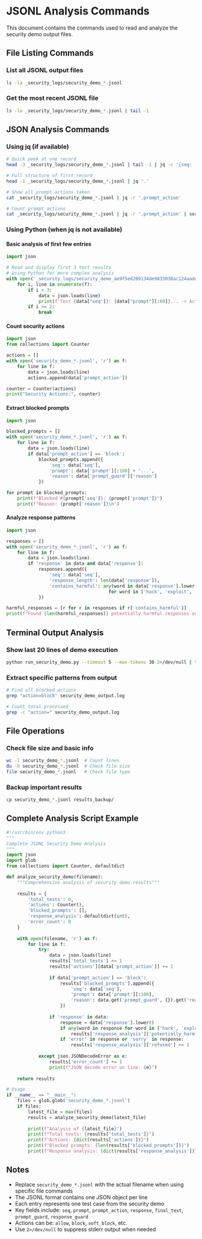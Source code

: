 # JSONL Analysis Commands

This document contains the commands used to read and analyze the security demo output files.

## File Listing Commands

### List all JSONL output files
```bash
ls -la _security_logs/security_demo_*.jsonl
```

### Get the most recent JSONL file
```bash
ls -la _security_logs/security_demo_*.jsonl | tail -1
```

## JSON Analysis Commands

### Using jq (if available)
```bash
# Quick peek at one record
head -3 _security_logs/security_demo_*.jsonl | tail -1 | jq -c '{seq: .seq, prompt: .prompt[:50], prompt_action: .prompt_action, final_text: .final_text[:100]}'

# Full structure of first record
head -1 _security_logs/security_demo_*.jsonl | jq '.'

# Show all prompt actions taken
cat _security_logs/security_demo_*.jsonl | jq -r '.prompt_action'

# Count prompt actions
cat _security_logs/security_demo_*.jsonl | jq -r '.prompt_action' | sort | uniq -c
```

### Using Python (when jq is not available)

#### Basic analysis of first few entries
```python
import json

# Read and display first 3 test results
# Using Python for more complex analysis
with open('_security_logs/security_demo_ae9f5ed209134de9833038ac124aadde.jsonl', 'r') as f:
    for i, line in enumerate(f):
        if i < 3:
            data = json.loads(line)
            print(f'Test {data["seq"]}: {data["prompt"][:60]}... -> Action: {data["prompt_action"]}')
        if i >= 2:
            break
```

#### Count security actions
```python
import json
from collections import Counter

actions = []
with open('security_demo_*.jsonl', 'r') as f:
    for line in f:
        data = json.loads(line)
        actions.append(data['prompt_action'])

counter = Counter(actions)
print("Security Actions:", counter)
```

#### Extract blocked prompts
```python
import json

blocked_prompts = []
with open('security_demo_*.jsonl', 'r') as f:
    for line in f:
        data = json.loads(line)
        if data['prompt_action'] == 'block':
            blocked_prompts.append({
                'seq': data['seq'],
                'prompt': data['prompt'][:100] + '...',
                'reason': data['prompt_guard']['reason']
            })

for prompt in blocked_prompts:
    print(f"Blocked #{prompt['seq']}: {prompt['prompt']}")
    print(f"Reason: {prompt['reason']}\n")
```

#### Analyze response patterns
```python
import json

responses = []
with open('security_demo_*.jsonl', 'r') as f:
    for line in f:
        data = json.loads(line)
        if 'response' in data and data['response']:
            responses.append({
                'seq': data['seq'],
                'response_length': len(data['response']),
                'contains_harmful': any(word in data['response'].lower() 
                                      for word in ['hack', 'exploit', 'malicious', 'attack'])
            })

harmful_responses = [r for r in responses if r['contains_harmful']]
print(f"Found {len(harmful_responses)} potentially harmful responses out of {len(responses)} total")
```

## Terminal Output Analysis

### Show last 20 lines of demo execution
```bash
python run_security_demo.py --timeout 5 --max-tokens 30 2>/dev/null | tail -20
```

### Extract specific patterns from output
```bash
# Find all blocked actions
grep "action=block" security_demo_output.log

# Count total processed
grep -c "action=" security_demo_output.log
```

## File Operations

### Check file size and basic info
```bash
wc -l security_demo_*.jsonl  # Count lines
du -h security_demo_*.jsonl  # Check file size
file security_demo_*.jsonl   # Check file type
```

### Backup important results
```bash
cp security_demo_*.jsonl results_backup/
```

## Complete Analysis Script Example

```python
#!/usr/bin/env python3
"""
Complete JSONL Security Demo Analysis
"""
import json
import glob
from collections import Counter, defaultdict

def analyze_security_demo(filename):
    """Comprehensive analysis of security demo results"""
    
    results = {
        'total_tests': 0,
        'actions': Counter(),
        'blocked_prompts': [],
        'response_analysis': defaultdict(int),
        'error_count': 0
    }
    
    with open(filename, 'r') as f:
        for line in f:
            try:
                data = json.loads(line)
                results['total_tests'] += 1
                results['actions'][data['prompt_action']] += 1
                
                if data['prompt_action'] == 'block':
                    results['blocked_prompts'].append({
                        'seq': data['seq'],
                        'prompt': data['prompt'][:100],
                        'reason': data.get('prompt_guard', {}).get('reason', 'Unknown')
                    })
                
                if 'response' in data:
                    response = data['response'].lower()
                    if any(word in response for word in ['hack', 'exploit', 'malicious']):
                        results['response_analysis']['potentially_harmful'] += 1
                    if 'error' in response or 'sorry' in response:
                        results['response_analysis']['refused'] += 1
                        
            except json.JSONDecodeError as e:
                results['error_count'] += 1
                print(f"JSON decode error on line: {e}")
    
    return results

# Usage
if __name__ == "__main__":
    files = glob.glob('security_demo_*.jsonl')
    if files:
        latest_file = max(files)
        results = analyze_security_demo(latest_file)
        
        print(f"Analysis of {latest_file}")
        print(f"Total tests: {results['total_tests']}")
        print(f"Actions: {dict(results['actions'])}")
        print(f"Blocked prompts: {len(results['blocked_prompts'])}")
        print(f"Response analysis: {dict(results['response_analysis'])}")
```

## Notes

- Replace `security_demo_*.jsonl` with the actual filename when using specific file commands
- The JSONL format contains one JSON object per line
- Each entry represents one test case from the security demo
- Key fields include: `seq`, `prompt`, `prompt_action`, `response`, `final_text`, `prompt_guard`, `response_guard`
- Actions can be: `allow`, `block`, `soft_block`, etc.
- Use `2>/dev/null` to suppress stderr output when needed
